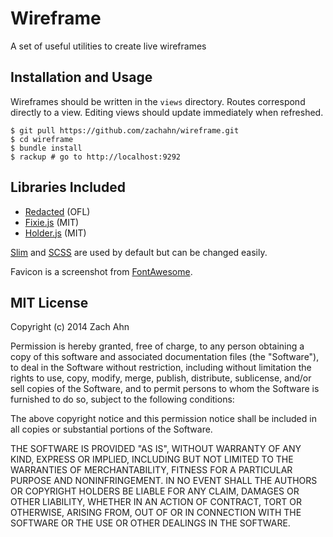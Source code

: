 # Wireframe

A set of useful utilities to create live wireframes

## Installation and Usage

Wireframes should be written in the `views` directory. Routes correspond directly to a view. Editing views should update immediately when refreshed.

    $ git pull https://github.com/zachahn/wireframe.git
    $ cd wireframe
    $ bundle install
    $ rackup # go to http://localhost:9292

## Libraries Included

- [Redacted](https://github.com/christiannaths/Redacted-Font) (OFL)
- [Fixie.js](https://github.com/ryhan/fixie) (MIT)
- [Holder.js](https://github.com/imsky/holder) (MIT)

[Slim](http://slim-lang.com/) and [SCSS](http://sass-lang.com/) are used by default but can be changed easily.

Favicon is a screenshot from [FontAwesome](http://fortawesome.github.io/Font-Awesome/icon/heart/).

## MIT License

Copyright (c) 2014 Zach Ahn

Permission is hereby granted, free of charge, to any person obtaining a copy
of this software and associated documentation files (the "Software"), to deal
in the Software without restriction, including without limitation the rights
to use, copy, modify, merge, publish, distribute, sublicense, and/or sell
copies of the Software, and to permit persons to whom the Software is
furnished to do so, subject to the following conditions:

The above copyright notice and this permission notice shall be included in all
copies or substantial portions of the Software.

THE SOFTWARE IS PROVIDED "AS IS", WITHOUT WARRANTY OF ANY KIND, EXPRESS OR
IMPLIED, INCLUDING BUT NOT LIMITED TO THE WARRANTIES OF MERCHANTABILITY,
FITNESS FOR A PARTICULAR PURPOSE AND NONINFRINGEMENT. IN NO EVENT SHALL THE
AUTHORS OR COPYRIGHT HOLDERS BE LIABLE FOR ANY CLAIM, DAMAGES OR OTHER
LIABILITY, WHETHER IN AN ACTION OF CONTRACT, TORT OR OTHERWISE, ARISING FROM,
OUT OF OR IN CONNECTION WITH THE SOFTWARE OR THE USE OR OTHER DEALINGS IN THE
SOFTWARE.
